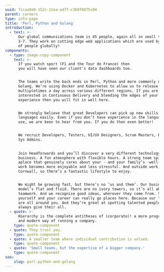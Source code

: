 ```yaml
---
uuid: 7ccaa0e0-152c-11ea-a47f-c360f0875c84
parent: careers
type: info-page
title: 'Perl, Python and Golang'
introduction:
  - text: >-
      Our global communications team is 45 people, again all in small teams of
      3-7. They work on cutting edge web applications which are used by millions
      of people globally!
components:
  - type: image-copy-component
    text: >-
      If you watch sport (F1 and the Tour de France) then
      you will have seen our client’s data dashboards too.


      The teams write the back ends in Perl, Python and more commonly now,
      Golang. We’re using Docker and Kubernetes to allow us to release
      multipletimes a day across various different regions. If you are
      interested in Continuous Delivery and bleeding the edges of your
      experience then you will fit in well here.


      We strongly believe that great Developers can pick up new skills and
      languages easily. Even if you don’t have experience in the languages we
      use, we are keen to hear from you. If you do then even better!


      We recruit Developers, Testers, UI/UX Designers, Scrum Masters, BA’s and
      Sys Admins.
       
       
      Join Headforwards and you’ll discover a very different technology
      business. A fun atmosphere with flexible hours. A strong team spirit. And
      aplace that genuinely cares about your - and your family’s -well-being. So
      work becomes more enjoyable and less stressful. And outside work, you’rein
      Cornwall, so there’s a fantastic lifestyle to enjoy.


      We might be growing fast, but there’s no ‘us and them’. Our business
      model’s flat and fluid. There are no ivory towers, so it’s all about
      teamwork. And we recognise good ideas, wherever they come from. So, prove
      yourself and your career can really go places here. Because our leaders
      are all around you. And they’re great at spotting talented people who
      always give their all.
  - quote: >-
      Hierarchy is the complete antitheses of (corporate)! a more progressive
      and modern way of running a company.
    type: quote-component
  - quote: They trust you.
    type: quote-component
  - quote: A smaller team where individual contribution is valued.
    type: quote-component
  - quote: 'Small teams, but the expertise of a bigger company.'
    type: quote-component
seo:
    slug: perl-python-and-golang
---
```


